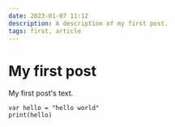 ```yaml
---
date: 2023-01-07 11:12
description: A description of my first post.
tags: first, article
---
```

# My first post

My first post's text.

```
var hello = "hello world"
print(hello)
```

